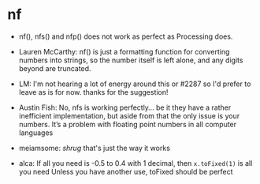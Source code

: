# nf

* nf(), nfs() and nfp() does not work as perfect as Processing does.

* Lauren McCarthy: nf() is just a formatting function for converting numbers into strings, so the number itself is left alone, and any digits beyond are truncated.

* LM: I'm not hearing a lot of energy around this or #2287 so I'd prefer to leave as is for now. thanks for the suggestion! 

* Austin Fish: No, nfs is working perfectly… be it they have a rather inefficient implementation, but aside from that the only issue is your numbers. It’s a problem with floating point numbers in all computer languages

* meiamsome: *shrug* that's just the way it works

* alca: If all you need is -0.5 to 0.4 with 1 decimal, then `x.toFixed(1)` is all you need
	Unless you have another use, toFixed should be perfect